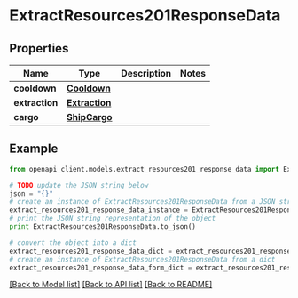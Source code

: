 # ExtractResources201ResponseData


## Properties

Name | Type | Description | Notes
------------ | ------------- | ------------- | -------------
**cooldown** | [**Cooldown**](Cooldown.md) |  | 
**extraction** | [**Extraction**](Extraction.md) |  | 
**cargo** | [**ShipCargo**](ShipCargo.md) |  | 

## Example

```python
from openapi_client.models.extract_resources201_response_data import ExtractResources201ResponseData

# TODO update the JSON string below
json = "{}"
# create an instance of ExtractResources201ResponseData from a JSON string
extract_resources201_response_data_instance = ExtractResources201ResponseData.from_json(json)
# print the JSON string representation of the object
print ExtractResources201ResponseData.to_json()

# convert the object into a dict
extract_resources201_response_data_dict = extract_resources201_response_data_instance.to_dict()
# create an instance of ExtractResources201ResponseData from a dict
extract_resources201_response_data_form_dict = extract_resources201_response_data.from_dict(extract_resources201_response_data_dict)
```
[[Back to Model list]](../README.md#documentation-for-models) [[Back to API list]](../README.md#documentation-for-api-endpoints) [[Back to README]](../README.md)


